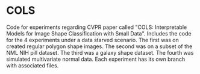 # COLS

Code for experiments regarding CVPR paper called "COLS: Interpretable Models for Image Shape Classification with Small Data". Includes the code for the 4 experiments under a data starved scenario. The first was on created regular polygon shape images. The second was on a subset of the NML NIH pill dataset. The third was a galaxy shape dataset.  The fourth was simulated multivariate normal data. Each experiment has its own branch with associated files.
